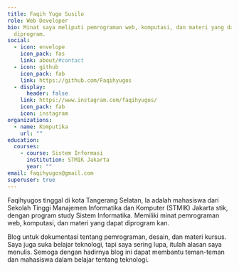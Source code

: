 ```yaml
---
title: Faqih Yugo Susilo
role: Web Developer
bio: Minat saya meliputi pemrograman web, komputasi, dan materi yang dapat
  diprogram.
social:
  - icon: envelope
    icon_pack: fas
    link: about/#contact
  - icon: github
    icon_pack: fab
    link: https://github.com/Faqihyugos
  - display:
      header: false
    link: https://www.instagram.com/faqihyugos/
    icon_pack: fab
    icon: instagram
organizations:
  - name: Komputika
    url: ""
education:
  courses:
    - course: Sistem Informasi
      institution: STMIK Jakarta
      year: ""
email: faqihyugos@gmail.com
superuser: true
---
```

Faqihyugos tinggal di kota Tangerang Selatan, Ia adalah mahasiswa dari Sekolah Tinggi Manajemen Informatika dan Komputer (STMIK) Jakarta stik, dengan program study Sistem Informatika. Memiliki minat pemrograman web, komputasi, dan materi yang dapat diprogram kan.

Blog untuk dokumentasi tentang pemrograman, desain, dan materi kursus. Saya juga suka belajar teknologi, tapi saya sering lupa, itulah alasan saya menulis. Semoga dengan hadirnya blog ini dapat membantu teman-teman dan mahasiswa dalam belajar tentang teknologi.
